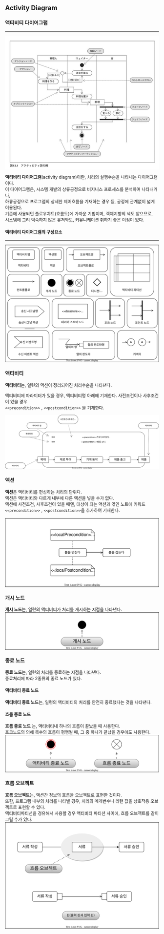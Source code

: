 ## Activity Diagram
### 액티비티 다이어그램 
-------------
<img align="center" src="../images/Activity_Diagram.png"/>

**액티비티 다이어그램**(activity diagram)이란, 처리의 실행수순을 나타내는 다이어그램이다.<br>
이 다이어그램은, 시스템 개발의 상류공정으로 비지니스 프로세스를 분석하여 나타내거나, <br>
하류공정으로 프로그램의 상세한 제어흐름을 기재하는 경우 등, 공정에 관계없이 넓게 이용된다. <br>
 기존에 사용되던 플로우챠트(흐름도)에 가까운 기법이며, 객체지향의 색도 얕으므로, <br>
 시스템에 그리 익숙하지 않은 유저와도, 커뮤니케이션 취하기 좋은 이점이 있다. <br>


#### 액티비티 다이어그램의 구성요소
-------------------------------
<img align="center" src="../images/AD_Components.drawio.svg"/>

### 액티비티
**액티비티**는, 일련의 액션이 정리되어진 처리수순을 나타낸다. <br>

액티비티에 파라미터가 있을 경우, 액티비티명 아래에 기재한다. 사전조건이나 사후조건이 있을 경우 <br>
`<<precondition>>` , `<<postcondition>>` 을 기재한다.<br>
 
<img align="center" src="../images/Activity.drawio.svg"/>
 
### 액션
**액션**은 액티비티를 편성하는 처리의 단위다. <br>
 액션은 액티비티와 다르게 내부에 다른 액션을 넣을 수가 없다. <br>
 액션에 사전조건, 사후조건이 있을 때엔, 대상이 되는 액션과 엮인 노트에
 키워드 `<<precondition>>` , `<<postcondition>>`을 추가하여 기재한다. <br><br>
<img align="center" src="../images/Action.drawio.svg"/> <br>
 
### 개시 노드
 **개시 노드**는, 일련의 액티비티가 처리를 개시하는 지점을 나타낸다.<br>
 <img align="center" src="../images/Start_Node.drawio.svg">
 
### 종료 노드
 **종료 노드**는, 일련의 처리를 종료하는 지점을 나타낸다.<br>
 종료처리에 따라 2종류의 종료 노드가 있다.
 
#### 액티비티 종료 노드
**액티비티 종료 노드**는, 일련의 액티비티의 처리를 안전히 종료했다는 것을 나타낸다.

#### 흐름 종료 노드
**흐름 종료 노드** 는, 액티비티내 하나의 흐름이 끝났을 때 사용한다. <br>
포크노드의 의해 복수의 흐름이 평행될 때, 그 중 하나가 끝났을 경우에도 사용한다.
<img align="center" src="../images/Finish Node.drawio.svg">

### 흐름 오브젝트
**흐름 오브젝트**는, 액션간 정보의 흐름을 오브젝트로 표현한 것이다. <br>
또한, 프로그램 내부의 처리를 나타낼 경우, 처리의 메개변수나 리턴 값을 상호작용 오브젝트로 표현할 수 있다.<br>
액티비티파티션을 경유해서 사용할 경우 액티비티 파티션 사이에, 흐름 오브젝트를 같이 그릴 수가 있다.<br>
<img align="center" src="../images/Object Flow.drawio.svg"> 

 
